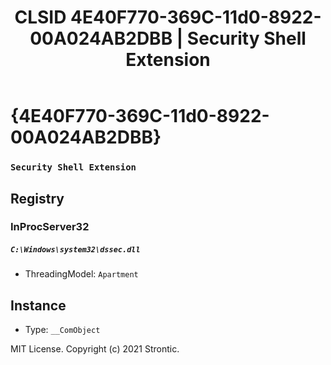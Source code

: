 ﻿---
title: "CLSID 4E40F770-369C-11d0-8922-00A024AB2DBB | Security Shell Extension"
excerpt: What is COM-Object CLSID 4E40F770-369C-11d0-8922-00A024AB2DBB?
---

# {4E40F770-369C-11d0-8922-00A024AB2DBB}

### `Security Shell Extension`

## Registry


### InProcServer32

##### `C:\Windows\system32\dssec.dll`
* ThreadingModel: `Apartment`

## Instance

* Type: `__ComObject`

MIT License. Copyright (c) 2021 Strontic.


